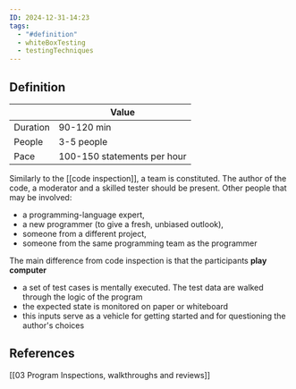 ```yaml
---
ID: 2024-12-31-14:23
tags:
  - "#definition"
  - whiteBoxTesting
  - testingTechniques
---
```

## Definition

|          | Value                       |
| -------- | --------------------------- |
| Duration | 90-120 min                  |
| People   | 3-5 people                  |
| Pace     | 100-150 statements per hour |

Similarly to the [[code inspection]], a team is constituted. The author of the code, a moderator and a skilled tester should be present. Other people that may be involved:
- a programming-language expert,
- a new programmer (to give a fresh, unbiased outlook),
- someone from a different project,
- someone from the same programming team as the programmer

The main difference from code inspection is that the participants **play computer**
- a set of test cases is mentally executed. The test data are walked through the logic of the program
- the expected state is monitored on paper or whiteboard
- this inputs serve as a vehicle for getting started and for questioning the author's choices

## References
[[03 Program Inspections, walkthroughs and reviews]]